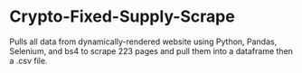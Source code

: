 # Crypto-Fixed-Supply-Scrape
Pulls all data from dynamically-rendered website using Python, Pandas, Selenium, and bs4 to scrape 223 pages and pull them into a dataframe then a .csv file.

